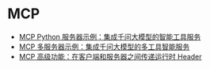 # MCP 

* [MCP Python 服务器示例：集成千问大模型的智能工具服务](./01-mcp-basic/README.md)
* [MCP 多服务器示例：集成千问大模型的多工具智能服务](./02-multiple-mcp-server/README.md)
* [MCP 高级功能：在客户端和服务器之间传递运行时 Header](./03-passing-runtime-headers/README.md)




